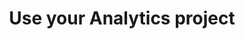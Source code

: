 ---
title: Use your Analytics project
slug: analytics
excerpt: How to use a cluster
section: Getting started - Analytics
order: 1
---